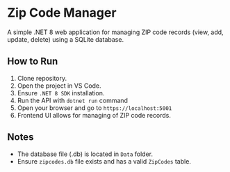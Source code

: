 # Zip Code Manager

A simple .NET 8 web application for managing ZIP code records (view, add, update, delete) using a SQLite database.

## How to Run

1. Clone repository.
2. Open the project in VS Code.
3. Ensure `.NET 8 SDK` installation.
4. Run the API with `dotnet run` command
5. Open your browser and go to `https://localhost:5001`
6. Frontend UI allows for managing of ZIP code records.

## Notes

- The database file (.db) is located in `Data` folder.
- Ensure `zipcodes.db` file exists and has a valid `ZipCodes` table.
